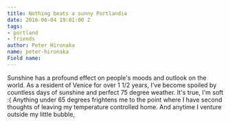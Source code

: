 ```yaml
---
title: Nothing beats a sunny Portlandia
date: 2016-06-04 19:01:00 Z
tags:
- portland
- friends
author: Peter Hironaka
name: peter-hironaka
Field name: 
---
```


 Sunshine has a profound effect on people's moods and outlook on the world. As a resident of Venice for over 1 1/2 years, I've become spoiled by countless days of sunshine and perfect 75 degree weather. It's true, I'm soft :( Anything under 65 degrees frightens me to the point where I have second thoughts of leaving my temperature controlled home. And anytime I venture outside my little bubble,